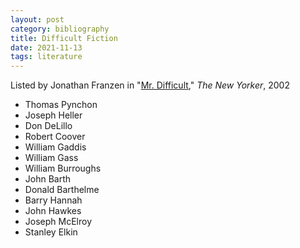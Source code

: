 ```yaml
---
layout: post
category: bibliography
title: Difficult Fiction
date: 2021-11-13
tags: literature
---
```


Listed by Jonathan Franzen in "[Mr. Difficult](https://www.newyorker.com/magazine/2002/09/30/mr-difficult)," *The New Yorker*, 2002

* Thomas Pynchon
* Joseph Heller
* Don DeLillo
* Robert Coover
* William Gaddis
* William Gass
* William Burroughs
* John Barth
* Donald Barthelme
* Barry Hannah
* John Hawkes
* Joseph McElroy
* Stanley Elkin
